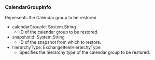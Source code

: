 ### CalendarGroupInfo
Represents the Calendar group to be restored.

- calendarGroupId: System.String
  - ID of the calendar group to be restored.
- snapshotId: System.String
  - ID of the snapshot from which to restore.
- hierarchyType: ExchangeItemHierarchyType
  - Specifies the hierarchy type of the calendar group to be restored.
